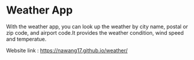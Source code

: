 <h1> Weather App </h1>

<p>With the weather app, you can look up the weather by city name, postal or zip code, and airport code.It provides the weather condition, wind speed and temperatue.</p>

<p>Website link : <a href = 'https://nawang17.github.io/weather/'> https://nawang17.github.io/weather/</a></p>
